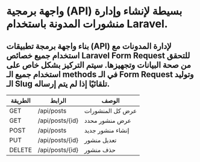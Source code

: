 # واجهة برمجية (API) بسيطة لإنشاء وإدارة منشورات المدونة باستخدام Laravel.
## بناء واجهة برمجة تطبيقات (API) لإدارة المدونات مع استخدام جميع خصائص Laravel Form Request للتحقق من صحة البيانات وتجهيزها. سيتم التركيز بشكل خاص على استخدام جميع الـ methods في الـ Form Request وتوليد الـ Slug تلقائيًا إذا لم يتم إرساله.
| الطريقة | الرابط          | الوصف            |
| ------- | --------------- | ---------------- |
| GET     | /api/posts      | عرض كل المنشورات |
| GET     | /api/posts/{id} | عرض منشور محدد   |
| POST    | /api/posts      | إنشاء منشور جديد |
| PUT     | /api/posts/{id} | تعديل منشور      |
| DELETE  | /api/posts/{id} | حذف منشور        |
